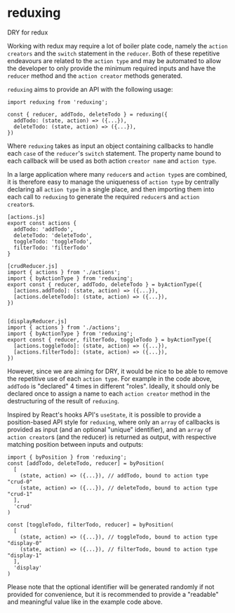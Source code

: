 # reduxing

DRY for redux

Working with redux may require a lot of boiler plate code, namely the `action creators` and the `switch` statement in the `reducer`.
Both of these repetitive endeavours are related to the `action type` and may be automated to allow the developer to only provide the minimum required inputs and have the `reducer` method and the `action creator` methods generated.

`reduxing` aims to provide an API with the following usage:

```
import reduxing from 'reduxing';

const { reducer, addTodo, deleteTodo } = reduxing({
  addTodo: (state, action) => ({...}),
  deleteTodo: (state, action) => ({...}),
})
```

Where `reduxing` takes as input an object containing callbacks to handle each `case` of the `reducer`'s `switch` statement. The property name bound to each callback will be used as both action `creator name` and `action type`.

In a large application where many `reducer`s and `action type`s are combined, it is therefore easy to manage the uniqueness of `action type` by centrally declaring all `action type` in a single place, and then importing them into each call to `reduxing` to generate the required `reducer`s and `action creator`s.

```
[actions.js]
export const actions {
  addTodo: 'addTodo',
  deleteTodo: 'deleteTodo',
  toggleTodo: 'toggleTodo',
  filterTodo: 'filterTodo'
}

[crudReducer.js]
import { actions } from './actions';
import { byActionType } from 'reduxing';
export const { reducer, addTodo, deleteTodo } = byActionType({
  [actions.addTodo]: (state, action) => ({...}),
  [actions.deleteTodo]: (state, action) => ({...}),
})


[displayReducer.js]
import { actions } from './actions';
import { byActionType } from 'reduxing';
export const { reducer, filterTodo, toggleTodo } = byActionType({
  [actions.toggleTodo]: (state, action) => ({...}),
  [actions.filterTodo]: (state, action) => ({...}),
})
```

However, since we are aiming for DRY, it would be nice to be able to remove the repetitive use of each `action type`. For example in the code above, `addTodo` is "declared" 4 times in different "roles".
Ideally, it should only be declared once to assign a name to each `action creator` method in the destructuring of the result of `reduxing`.

Inspired by React's hooks API's `useState`, it is possible to provide a position-based API style for `reduxing`, where only an `array` of callbacks is provided as input (and an optional "unique" identifier), and an `array` of `action creator`s (and the reducer) is returned as output, with respective matching position between inputs and outputs:

```
import { byPosition } from 'reduxing';
const [addTodo, deleteTodo, reducer] = byPosition(
  [
    (state, action) => ({...}), // addTodo, bound to action type "crud-0"
    (state, action) => ({...}), // deleteTodo, bound to action type "crud-1"
  ],
  'crud'
)

const [toggleTodo, filterTodo, reducer] = byPosition(
  [
    (state, action) => ({...}), // toggleTodo, bound to action type "display-0"
    (state, action) => ({...}), // filterTodo, bound to action type "display-1"
  ],
  'display'
)
```

Please note that the optional identifier will be generated randomly if not provided for convenience, but it is recommended to provide a "readable" and meaningful value like in the example code above.
